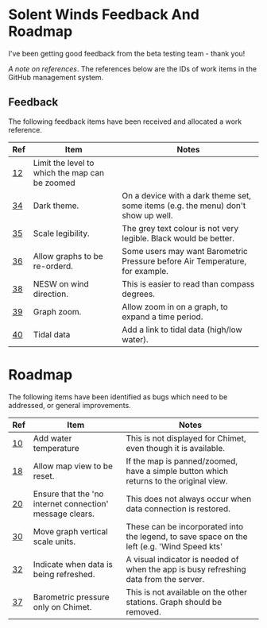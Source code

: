 # Solent Winds Feedback And Roadmap

I've been getting good feedback from the beta testing team - thank you!

*A note on references*. The references below are the IDs of work items in the GitHub management system.

## Feedback

The following feedback items have been received and allocated a work reference.

Ref|Item|Notes|
----|-----|--------------------|
[12](https://github.com/jameslavery/SolentMet/issues/12)|Limit the level to which the map can be zoomed||
[34](https://github.com/jameslavery/SolentMet/issues/34)|Dark theme.|On a device with a dark theme set, some items (e.g. the menu) don't show up well.|
[35](https://github.com/jameslavery/SolentMet/issues/35)|Scale legibility.|The grey text colour is not very legible. Black would be better.|
[36](https://github.com/jameslavery/SolentMet/issues/36)|Allow graphs to be re-orderd.|Some users may want Barometric Pressure before Air Temperature, for example.|
[38](https://github.com/jameslavery/SolentMet/issues/38)|NESW on wind direction.|This is easier to read than compass degrees.|
[39](https://github.com/jameslavery/SolentMet/issues/39)|Graph zoom.|Allow zoom in on a graph, to expand a time period.|
[40](https://github.com/jameslavery/SolentMet/issues/40)|Tidal data|Add a link to tidal data (high/low water).|

# Roadmap

The following items have been identified as bugs which need to be addressed, or general improvements.

Ref|Item|Notes|
----|-----|--------------------|
[10](https://github.com/jameslavery/SolentMet/issues/10)|Add water temperature|This is not displayed for Chimet, even though it is available.|
[18](https://github.com/jameslavery/SolentMet/issues/18)|Allow map view to be reset.|If the map is panned/zoomed, have a simple button which returns to the original view.|[29](https://github.com/jameslavery/SolentMet/issues/29)|Graph scales need to be consistent.|For example, the barometric graph currently shows a narrow millibar range around the live readings.|
[20](https://github.com/jameslavery/SolentMet/issues/20)|Ensure that the 'no internet connection' message clears.|This does not always occur when data connection is restored.|
[30](https://github.com/jameslavery/SolentMet/issues/30)|Move graph vertical scale units.|These can be incorporated into the legend, to save space on the left (e.g. 'Wind Speed kts'|
[32](https://github.com/jameslavery/SolentMet/issues/32)|Indicate when data is being refreshed.|A visual indicator is needed of when the app is busy refreshing data from the server.|
[37](https://github.com/jameslavery/SolentMet/issues/37)|Barometric pressure only on Chimet.|This is not available on the other stations. Graph should be removed.|
